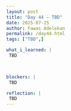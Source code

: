 ```yaml
---
layout: post
title: "Day 44 – TBD"
date: 2025-07-25
author: Fawas Adelekan
permalink: /day44.html
tags: ["TBD",]

what_i_learned: |
 TBD

 

blockers: |
 TBD

reflection: |
 TBD
---
```

